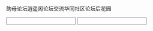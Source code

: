 韵母论坛逍遥阁论坛交流华同社区论坛后花园

<!-- list和datalist配合使用示例 -->
<input type=text list=mydatalist />
<datalist>
    <option>one</option>
    <option>tow</option>
    <option>three</option>
    <option>four</option>
</datalist>
<!-- list和datalist配合使用示例 -->
<input type=text list=mydatalist />
<datalist>
    <option>one</option>
    <option>tow</option>
    <option>three</option>
    <option>four</option>
</datalist><style>
    input[type="search"] {-webkit-appearance:textfield;}
</style>
